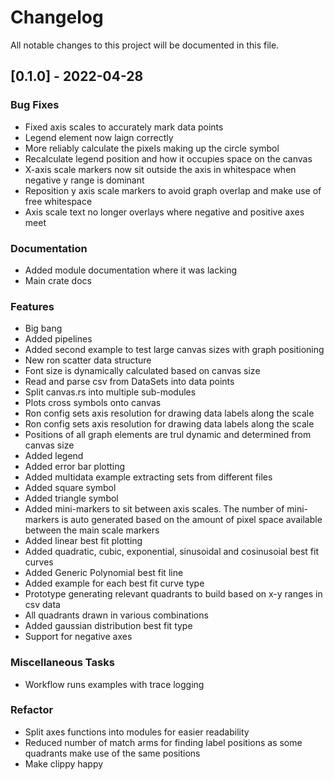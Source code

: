 # Changelog

All notable changes to this project will be documented in this file.

## [0.1.0] - 2022-04-28

### Bug Fixes

- Fixed axis scales to accurately mark data points
- Legend element now laign correctly
- More reliably calculate the pixels making up the circle symbol
- Recalculate legend position and how it occupies space on the canvas
- X-axis scale markers now sit outside the axis in whitespace when negative y range is dominant
- Reposition y axis scale markers to avoid graph overlap and make use of free whitespace
- Axis scale text no longer overlays where negative and positive axes meet

### Documentation

- Added module documentation where it was lacking
- Main crate docs

### Features

- Big bang
- Added pipelines
- Added second example to test large canvas sizes with graph positioning
- New ron scatter data structure
- Font size is dynamically calculated based on canvas size
- Read and parse csv from DataSets into data points
- Split canvas.rs into multiple sub-modules
- Plots cross symbols onto canvas
- Ron config sets axis resolution for drawing data labels along the scale
- Ron config sets axis resolution for drawing data labels along the scale
- Positions of all graph elements are trul dynamic and determined from canvas size
- Added legend
- Added error bar plotting
- Added multidata example extracting sets from different files
- Added square symbol
- Added triangle symbol
- Added mini-markers to sit between axis scales. The number of mini-markers is auto generated based on the amount of pixel space available between the main scale markers
- Added linear best fit plotting
- Added quadratic, cubic, exponential, sinusoidal and cosinusoial best fit curves
- Added Generic Polynomial best fit line
- Added example for each best fit curve type
- Prototype generating relevant quadrants to build based on x-y ranges in csv data
- All quadrants drawn in various combinations
- Added gaussian distribution best fit type
- Support for negative axes

### Miscellaneous Tasks

- Workflow runs examples with trace logging

### Refactor

- Split axes functions into modules for easier readability
- Reduced number of match arms for finding label positions as some quadrants make use of the same positions
- Make clippy happy

<!-- generated by git-cliff -->
